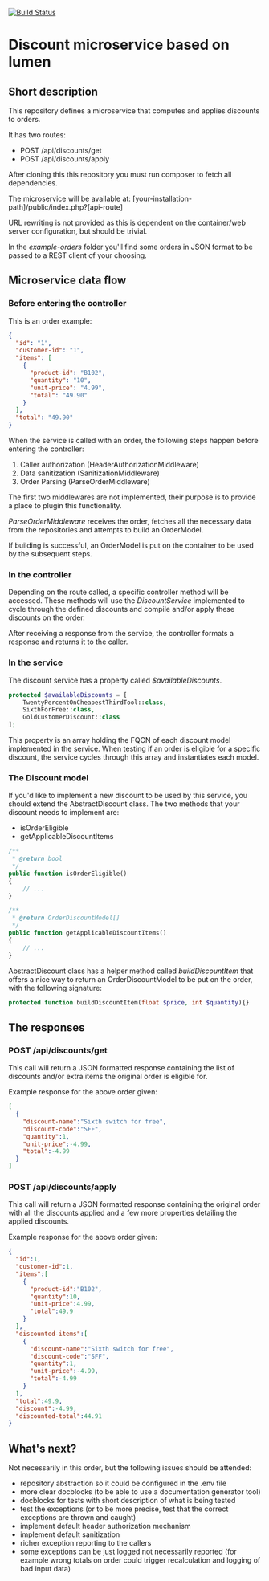 [![Build Status](https://travis-ci.org/radulupaescu/discount.svg?branch=master)](https://travis-ci.org/radulupaescu/discount)

# Discount microservice based on lumen

## Short description

This repository defines a microservice that computes and applies discounts to orders.

It has two routes:
- POST /api/discounts/get
- POST /api/discounts/apply

After cloning this this repository you must run composer to fetch all dependencies.

The microservice will be available at:
[your-installation-path]/public/index.php?[api-route]

URL rewriting is not provided as this is dependent on the container/web server configuration, but should be trivial.

In the *example-orders* folder you'll find some orders in JSON format to be passed to a REST client of your choosing.

## Microservice data flow

### Before entering the controller

This is an order example:

```json
{
  "id": "1",
  "customer-id": "1",
  "items": [
    {
      "product-id": "B102",
      "quantity": "10",
      "unit-price": "4.99",
      "total": "49.90"
    }
  ],
  "total": "49.90"
}
```

When the service is called with an order, the following steps happen before entering the controller:

1. Caller authorization (HeaderAuthorizationMiddleware)
2. Data sanitization (SanitizationMiddleware)
3. Order Parsing (ParseOrderMiddleware)

The first two middlewares are not implemented, their purpose is to provide a place to plugin this functionality.

*ParseOrderMiddleware* receives the order, fetches all the necessary data from the repositories and attempts to build an OrderModel.

If building is successful, an OrderModel is put on the container to be used by the subsequent steps.

### In the controller

Depending on the route called, a specific controller method will be accessed. These methods will use the *DiscountService* implemented to cycle through the defined discounts and compile and/or apply these discounts on the order.

After receiving a response from the service, the controller formats a response and returns it to the caller.

### In the service

The discount service has a property called *$availableDiscounts*.

```php
protected $availableDiscounts = [
    TwentyPercentOnCheapestThirdTool::class,
    SixthForFree::class,
    GoldCustomerDiscount::class
];
```  

This property is an array holding the FQCN of each discount model implemented in the service. When testing if an order is eligible for a specific discount, the service cycles through this array and instantiates each model.

### The Discount model

If you'd like to implement a new discount to be used by this service, you should extend the AbstractDiscount class. The two methods that your discount needs to implement are:

- isOrderEligible
- getApplicableDiscountItems

```php
/**
 * @return bool
 */
public function isOrderEligible()
{
    // ...
}

/**
 * @return OrderDiscountModel[]
 */
public function getApplicableDiscountItems()
{
    // ...
}
```

AbstractDiscount class has a helper method called *buildDiscountItem* that offers a nice way to return an OrderDiscountModel to be put on the order, with the following signature: 

```php
protected function buildDiscountItem(float $price, int $quantity){}
```

## The responses

### POST /api/discounts/get

This call will return a JSON formatted response containing the list of discounts and/or extra items the original order is eligible for.

Example response for the above order given:

```json
[
  {
    "discount-name":"Sixth switch for free",
    "discount-code":"SFF",
    "quantity":1,
    "unit-price":-4.99,
    "total":-4.99
  }
]
```

### POST /api/discounts/apply

This call will return a JSON formatted response containing the original order with all the discounts applied and a few more properties detailing the applied discounts.

Example response for the above order given:

```json
{
  "id":1,
  "customer-id":1,
  "items":[
    {
      "product-id":"B102",
      "quantity":10,
      "unit-price":4.99,
      "total":49.9
    }
  ],
  "discounted-items":[
    {
      "discount-name":"Sixth switch for free",
      "discount-code":"SFF",
      "quantity":1,
      "unit-price":-4.99,
      "total":-4.99
    }
  ],
  "total":49.9,
  "discount":-4.99,
  "discounted-total":44.91
}
```

## What's next?

Not necessarily in this order, but the following issues should be attended:

- repository abstraction so it could be configured in the .env file
- more clear docblocks (to be able to use a documentation generator tool)
- docblocks for tests with short description of what is being tested
- test the exceptions (or to be more precise, test that the correct exceptions are thrown and caught)
- implement default header authorization mechanism
- implement default sanitization
- richer exception reporting to the callers
- some exceptions can be just logged not necessarily reported (for example wrong totals on order could trigger recalculation and logging of bad input data)
